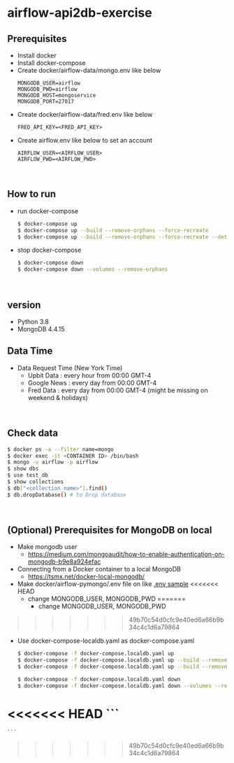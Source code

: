# airflow-api2db-exercise

## Prerequisites
- Install docker
- Install docker-compose
- Create docker/airflow-data/mongo.env like below
    ```
    MONGODB_USER=airflow
    MONGODB_PWD=airflow
    MONGODB_HOST=mongoservice
    MONGODB_PORT=27017
    ```
- Create docker/airflow-data/fred.env like below
    ```
    FRED_API_KEY=<FRED_API_KEY>
    ```
- Create airflow.env like below to set an account
    ```
    AIRFLOW_USER=<AIRFLOW_USER>
    AIRFLOW_PWD=<AIRFLOW_PWD>
    ```


&nbsp;

## How to run
- run docker-compose
    ```bash
    $ docker-compose up
    $ docker-compose up --build --remove-orphans --force-recreate
    $ docker-compose up --build --remove-orphans --force-recreate --detach
    ```

- stop docker-compose
    ```bash
    $ docker-compose down
    $ docker-compose down --volumes --remove-orphans
    ```

&nbsp;

## version
- Python 3.8
- MongoDB 4.4.15

## Data Time
- Data Request Time (New York Time)
  - Upbit Data : every hour from 00:00 GMT-4
  - Google News : every day from 00:00 GMT-4
  - Fred Data : every day from 00:00 GMT-4 (might be missing on weekend & holidays)

&nbsp;

## Check data
``` bash
$ docker ps -a --filter name=mongo 
$ docker exec -it <CONTAINER ID> /bin/bash    
$ mongo -u airflow -p airflow
$ show dbs
$ use test_db
$ show collections
$ db["<collection_name>"].find()
$ db.dropDatabase() # to Drop database
```

&nbsp;

## (Optional) Prerequisites for MongoDB on local
- Make mongodb user
  - https://medium.com/mongoaudit/how-to-enable-authentication-on-mongodb-b9e8a924efac
- Connecting from a Docker container to a local MongoDB
  - https://tsmx.net/docker-local-mongodb/
- Make docker/airflow-pymongo/.env file on like [.env sample](https://github.com/instork/airflow-api2db-exercise/blob/main/docker/airflow-pymongo/.env_example)
<<<<<<< HEAD
  - change MONGODB_USER, MONGODB_PWD
=======
    - change MONGODB_USER, MONGODB_PWD
>>>>>>> 49b70c54d0cfc9e40ed6a66b9b34c4c1d6a79864
- Use docker-compose-localdb.yaml as docker-compose.yaml
    ```bash
    $ docker-compose -f docker-compose.localdb.yaml up
    $ docker-compose -f docker-compose.localdb.yaml up --build --remove-orphans --force-recreate
    $ docker-compose -f docker-compose.localdb.yaml up --build --remove-orphans --force-recreate --detach
    ```
    ```bash
    $ docker-compose -f docker-compose.localdb.yaml down
    $ docker-compose -f docker-compose.localdb.yaml down --volumes --remove-orphans
<<<<<<< HEAD
    ```
=======
    ```
>>>>>>> 49b70c54d0cfc9e40ed6a66b9b34c4c1d6a79864

